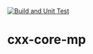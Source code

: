 [![Build and Unit Test](https://github.com/melton1968/cxx-core-mp/actions/workflows/build.yaml/badge.svg)](https://github.com/melton1968/cxx-core-mp/actions/workflows/build.yaml)
# cxx-core-mp
